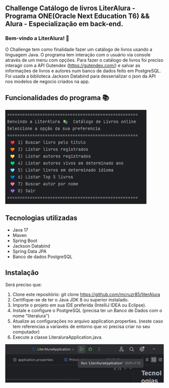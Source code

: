 Challenge Catálogo de livros LiterAlura - Programa ONE(Oracle Next Education T6) && Alura - Especialização em back-end.
-----------------------------------------------------------------

### Bem-vindo a LiterAlura! 🌻
O Challenge tem como finalidade fazer um catálogo de livros usando a linguagem Java. O programa tem interação com o usuário via console através de um menu com opções.
Para fazer o catálogo de livros foi preciso interagir com a API Gutendex (https://gutendex.com/) e salvar as informações de livros e autores num banco de dados feito em PostgreSQL. 
Foi usada a biblioteca Jackson Databind para desserializar o json da API nos modelos de negocio criados na app.


Funcionalidades do programa 📚
-----------------------------------------------------------------
   ![img_1.png](img_1.png)

Tecnologias utilizadas
-----------------------------------------------------------------
* Java 17
* Maven
* Spring Boot
* Jackson Databind
* Spring Data JPA
* Banco de dados PostgreSQL

Instalação
-----------------------------------------------------------------
Será preciso que:

1) Clone este repositório: git clone https://github.com/mcruzr85/literAlura
2) Certifique-se de ter o Java JDK 8 ou superior instalado.
3) Importe o projeto em sua IDE preferida (IntelliJ IDEA ou Eclipse).
4) Instale e configure o PostgreSQL (precisa ter un Banco de Dados com o nome "literalura") 
5) Atualize as configurações no arquivo application.properties.
    (neste caso tem referencias a variavéis de entorno que vc precisa criar no seu computador)
6) Execute a classe LiteraluraApplication.java.

![img_2.png](img_2.png)

